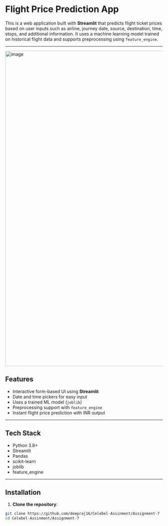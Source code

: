 #  Flight Price Prediction App

This is a web application built with **Streamlit** that predicts flight ticket prices based on user inputs such as airline, journey date, source, destination, time, stops, and additional information. It uses a machine learning model trained on historical flight data and supports preprocessing using `feature_engine`.

---

<img width="1523" height="1005" alt="image" src="https://github.com/user-attachments/assets/78835b4c-21e3-4f17-b09d-07b9be59bfad" />

##  Features

- Interactive form-based UI using **Streamlit**
- Date and time pickers for easy input
- Uses a trained ML model (`joblib`)
- Preprocessing support with `feature_engine`
- Instant flight price prediction with INR output

---

##  Tech Stack

- Python 3.8+
- Streamlit
- Pandas
- scikit-learn
- joblib
- feature_engine

---

## Installation

1. **Clone the repository**:

```bash
git clone https://github.com/deepraj16/Celebel-Assinment/Assignment-7
cd Celebel-Assinment/Assignment-7
